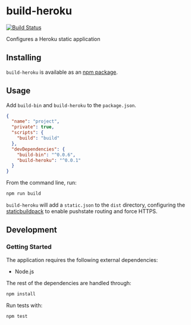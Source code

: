 # build-heroku
[![Build Status](https://travis-ci.org/vinsonchuong/build-heroku.svg?branch=master)](https://travis-ci.org/vinsonchuong/build-heroku)

Configures a Heroku static application

## Installing
`build-heroku` is available as an
[npm package](https://www.npmjs.com/package/build-heroku).

## Usage
Add `build-bin` and `build-heroku` to the `package.json`.

```json
{
  "name": "project",
  "private": true,
  "scripts": {
    "build": "build"
  },
  "devDependencies": {
    "build-bin": "^0.0.6",
    "build-heroku": "^0.0.1"
  }
}
```

From the command line, run:
```bash
npm run build
```

`build-heroku` will add a `static.json` to the `dist` directory,
configuring the
[staticbuildpack](https://github.com/heroku/heroku-buildpack-static) to
enable pushstate routing and force HTTPS.

## Development
### Getting Started
The application requires the following external dependencies:
* Node.js

The rest of the dependencies are handled through:
```bash
npm install
```

Run tests with:
```bash
npm test
```
